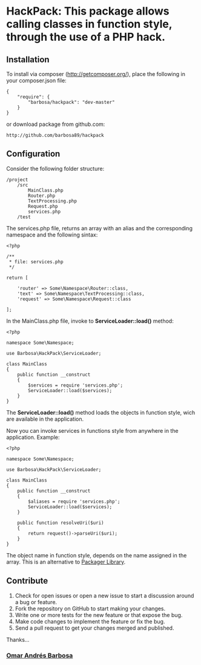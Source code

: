 # HackPack: This package allows calling classes in function style, through the use of a PHP hack.

## Installation

To install via composer (http://getcomposer.org/), place the following in your composer.json file:

    {
        "require": {
            "barbosa/hackpack": "dev-master"
        }
    }

or download package from github.com:

    http://github.com/barbosa89/hackpack

## Configuration

Consider the following folder structure:

    /project
        /src
            MainClass.php
            Router.php
            TextProcessing.php
            Request.php
            services.php
        /test

The services.php file, returns an array with an alias and the corresponding namespace and the following sintax: 
    
    <?php 

    /**
     * file: services.php
     */

    return [

        'router' => Some\Namespace\Router::class,
        'text' => Some\Namespace\TextProcessing::class,
        'request' => Some\Namespace\Request::class  

    ];

In the MainClass.php file, invoke to **ServiceLoader::load()** method:
    
    <?php

    namespace Some\Namespace;

    use Barbosa\HackPack\ServiceLoader;

    class MainClass
    {
        public function __construct
        {
            $services = require 'services.php';
            ServiceLoader::load($services);
        }
    }

The **ServiceLoader::load()** method loads the objects in function style, wich are available in the application.

Now you can invoke services in functions style from anywhere in the application. Example: 

    <?php

    namespace Some\Namespace;

    use Barbosa\HackPack\ServiceLoader;

    class MainClass
    {
        public function __construct
        {
            $aliases = require 'services.php';
            ServiceLoader::load($services);
        }

        public function resolveUri($uri)
        {
            return request()->parseUri($uri);
        }
    }

The object name in function style, depends on the name assigned in the array. This is an alternative 
to [Packager Library](http://github.com/barbosa89/packager).

## Contribute
1. Check for open issues or open a new issue to start a discussion around a bug or feature.
2. Fork the repository on GitHub to start making your changes.
3. Write one or more tests for the new feature or that expose the bug.
4. Make code changes to implement the feature or fix the bug.
5. Send a pull request to get your changes merged and published.

Thanks...

### [Omar Andrés Barbosa](http://omarbarbosa.com)